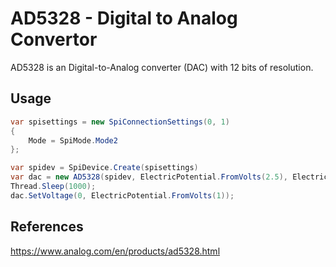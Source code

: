 
# AD5328 - Digital to Analog Convertor

AD5328 is an Digital-to-Analog converter (DAC) with 12 bits of resolution.

## Usage
```csharp
var spisettings = new SpiConnectionSettings(0, 1)
{
    Mode = SpiMode.Mode2
};

var spidev = SpiDevice.Create(spisettings)
var dac = new AD5328(spidev, ElectricPotential.FromVolts(2.5), ElectricPotential.FromVolts(2.5));
Thread.Sleep(1000);
dac.SetVoltage(0, ElectricPotential.FromVolts(1));

```

## References
https://www.analog.com/en/products/ad5328.html
